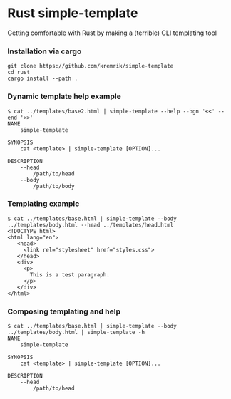 # Rust simple-template
Getting comfortable with Rust by making a (terrible) CLI templating tool


### Installation via cargo
```
git clone https://github.com/kremrik/simple-template
cd rust
cargo install --path .
```


### Dynamic template help example
```
$ cat ../templates/base2.html | simple-template --help --bgn '<<' --end '>>'
NAME
	simple-template

SYNOPSIS
	cat <template> | simple-template [OPTION]...

DESCRIPTION
	--head
		/path/to/head
	--body
		/path/to/body
```


### Templating example
```
$ cat ../templates/base.html | simple-template --body ../templates/body.html --head ../templates/head.html 
<!DOCTYPE html>
<html lang="en">
   <head>
     <link rel="stylesheet" href="styles.css">
   </head>
   <div>
     <p>
       This is a test paragraph.
     </p>
   </div>
</html>
```


### Composing templating and help
```
$ cat ../templates/base.html | simple-template --body ../templates/body.html | simple-template -h
NAME
	simple-template

SYNOPSIS
	cat <template> | simple-template [OPTION]...

DESCRIPTION
	--head
		/path/to/head
```
